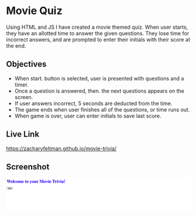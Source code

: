 # Movie Quiz
Using HTML and JS I have created a movie themed quiz. When user starts, they have an allotted time to answer the given questions. They lose time for incorrect answers, and are prompted to enter their initials with their score at the end.

## Objectives

 - When start. button is selected, user is presented with questions and a timer.
 - Once a question is answered, then. the next questions appears on the screen.
 - If user answers incorrect, 5 seconds are deducted from the time.
 - The game ends when user finishes all of the questions, or time runs out.
 - When game is over, user can enter initials to save last score.

## Live Link
https://zacharyfeltman.github.io/movie-trivia/

## Screenshot

![screenshot of page](screen-shot.png)